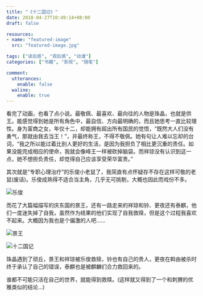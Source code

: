 ```yaml
---
title: "《十二国记》"
date: 2018-04-27T10:49:14+08:00
draft: false

resources:
- name: "featured-image"
  src: "featured-image.jpg"

tags: ["读后感", "观后感", "动漫"]
categories: ["书藉", "影视", "随笔"]

comment:
  utterances:
    enable: false
  waline:
    enable: true
---
```


看完了动画，也看了点小说。最敬佩、最喜欢、最向往的人物是珠晶，也就是供王。能感觉得到她是所有角色中，最自信、方向最明确的，而且她思考一直比较理性。身为富商之女，年仅十二，却能拥有超出所有国民的觉悟，“既然大人们没有勇气，那就由我去当王！”，并最终称王，不得不敬佩。她有句让人难以忘却的台词，“我之所以能过着比别人更好的生活，是因为我担负了相比更沉重的责任。如果没能完成相应的使命，我就会像峰王一样被砍掉脑袋。而祥琼没有认识到这一点，她不想担负责任，却觉得自己应该享受荣华富贵。”

其次就是“专职心理治疗”的乐俊小老鼠了，我简直有点怀疑存不存在这样可敬的老鼠(废话)。乐俊成熟得不适合当主角，几乎无可挑剔，大概也因此而戏份不多。

![乐俊](/images/the-twelve-kingdoms/968138-20201122221647185-1479026304.png)


而花了大篇幅描写的庆东国的景王，还有一路走来的祥琼和铃、更夜还有泰麒，他们一度迷失掉了自我，虽然作为结果的他们实现了自我救赎，但是这个过程我喜欢不起来。大概因为我也是个偏激的人吧......

![景王](/images/the-twelve-kingdoms/968138-20201122221704136-1512420559.png)


![十二国记](/images/the-twelve-kingdoms/968138-20201122221721050-408249578.png)


珠晶遇到了顽丘，景王和祥琼被乐俊救赎，铃也有自己的贵人，更夜在斡由被杀时终于承认了自己的错误，泰麒也是被麒麟们合力救回来的。

谁都不可能只活在自己的世界，就能得到救赎。(这样就又得到了一个和刺猬的优雅类似的结论...)

